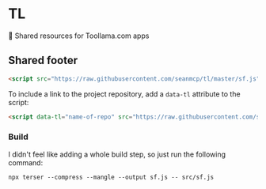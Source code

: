 # TL

🦙 Shared resources for Toollama.com apps

## Shared footer

```html
<script src="https://raw.githubusercontent.com/seanmcp/tl/master/sf.js"></script>
```

To include a link to the project repository, add a `data-tl` attribute to the script:

```html
<script data-tl="name-of-repo" src="https://raw.githubusercontent.com/seanmcp/tl/master/sf.js"></script>
```

### Build

I didn't feel like adding a whole build step, so just run the following command:

```shell
npx terser --compress --mangle --output sf.js -- src/sf.js
```
